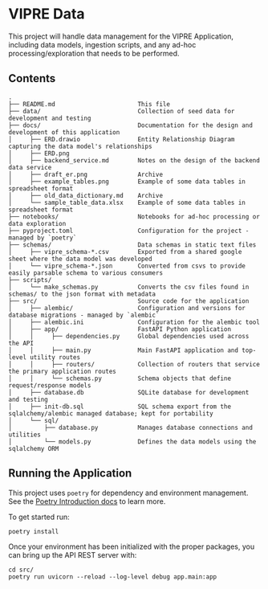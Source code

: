 # VIPRE Data

This project will handle data management for the VIPRE Application, including data models, ingestion scripts, and any ad-hoc processing/exploration that needs to be performed.

## Contents

```text
.
├── README.md                       This file
├── data/                           Collection of seed data for development and testing
├── docs/                           Documentation for the design and development of this application
│     ├── ERD.drawio                Entity Relationship Diagram capturing the data model's relationships
│     ├── ERD.png
│     ├── backend_service.md        Notes on the design of the backend data service
│     ├── draft_er.png              Archive
│     ├── example_tables.png        Example of some data tables in spreadsheet format
│     ├── old_data_dictionary.md    Archive
│     └── sample_table_data.xlsx    Example of some data tables in spreadsheet format
├── notebooks/                      Notebooks for ad-hoc processing or data exploration
├── pyproject.toml                  Configuration for the project - managed by `poetry`
├── schemas/                        Data schemas in static text files
│     ├── vipre_schema-*.csv        Exported from a shared google sheet where the data model was developed
│     └── vipre_schema-*.json       Converted from csvs to provide easily parsable schema to various consumers
├── scripts/
│     └── make_schemas.py           Converts the csv files found in schemas/ to the json format with metadata
├── src/                            Source code for the application
│     ├── alembic/                  Configuration and versions for database migrations - managed by `alembic` 
│     ├── alembic.ini               Configuration for the alembic tool
│     ├── app/                      FastAPI Python application
│     │     ├── dependencies.py     Global dependencies used across the API
│     │     ├── main.py             Main FastAPI application and top-level utility routes
│     │     ├── routers/            Collection of routers that service the primary application routes 
│     │     └── schemas.py          Schema objects that define request/response models
│     ├── database.db               SQLite database for development and testing
│     ├── init-db.sql               SQL schema export from the sqlalchemy/alembic managed database; kept for portability
│     └── sql/
│         ├── database.py           Manages database connections and utilities
│         └── models.py             Defines the data models using the sqlalchemy ORM 
```

## Running the Application

This project uses `poetry` for dependency and environment management. See the [Poetry Introduction docs](https://python-poetry.org/docs/) to learn more.

To get started run:

```shell
poetry install
```

Once your environment has been initialized with the proper packages, you can bring up the API REST server with:

```shell
cd src/
poetry run uvicorn --reload --log-level debug app.main:app
```

